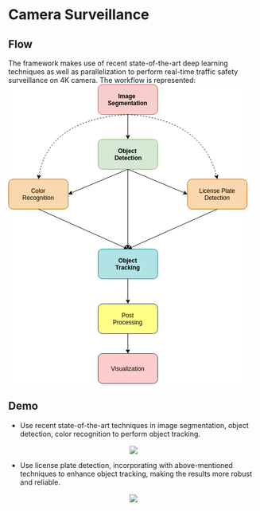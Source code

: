 # Camera Surveillance
## Flow
The framework makes use of recent state-of-the-art deep learning techniques as well as parallelization to perform real-time traffic safety surveillance on 4K camera. The workflow is represented:
![enter image description here](https://raw.githubusercontent.com/hnt4499/camera_surveillance/master/flow.png)
## Demo

 - Use recent state-of-the-art techniques in image segmentation, object detection, color recognition to perform object tracking.

<p align="center">
<img src=https://raw.githubusercontent.com/hnt4499/camera_surveillance/master/demo_2.gif align="center">
</img>
</p>

- Use license plate detection, incorporating with above-mentioned techniques to enhance object tracking, making the results more robust and reliable.
<p align="center">
<img src=https://raw.githubusercontent.com/hnt4499/camera_surveillance/master/demo_1.gif align="center">
</img>
</p>
<!--stackedit_data:
eyJoaXN0b3J5IjpbLTEzODk2NzY0OTUsLTgzMjY2ODEyMywtMT
Y4OTQ0MjkyNV19
-->